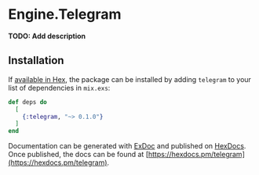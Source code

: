 # Engine.Telegram

**TODO: Add description**

## Installation

If [available in Hex](https://hex.pm/docs/publish), the package can be installed
by adding `telegram` to your list of dependencies in `mix.exs`:

```elixir
def deps do
  [
    {:telegram, "~> 0.1.0"}
  ]
end
```

Documentation can be generated with [ExDoc](https://github.com/elixir-lang/ex_doc)
and published on [HexDocs](https://hexdocs.pm). Once published, the docs can
be found at [https://hexdocs.pm/telegram](https://hexdocs.pm/telegram).


